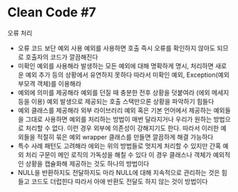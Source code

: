 # Clean Code #7

오류 처리

- 오류 코드 보단 예외 사용
  예외를 사용하면 호출 즉시 오류를 확인하지 않아도 되므로 호출자의 코드가 깔끔해진다
- 미확인 예외를 사용해라
  발생하는 모든 예외에 대해 명확하게 명시, 처리하면 새로운 예외 추가 등의 상황에서 유연하지 못하다
  따라서 미확인 예외, Exception(예외 부모격 객체)를 이용해라
- 예외에 의미를 제공해라
  예외를 던질 때 충분한 전후 상황을 덧붙여라 (에외 메세지 등을 이용)
  예외 발생으로 제공되는 호출 스택만으론 상황을 파악하기 힘들다
- 예외 클래스를 제공해라
  외부 라이브러리 예외 혹은 기본 언어에서 제공하는 예외들을 그대로 사용하면 예외를 처리하는 방법이 매번 달라지거나 우리가 원하는 방법으로 처리할 수 없다. 이런 경우 외부에 의존성이 강해지기도 한다.
  따라서 이러한 예외들을 적절히 묶은 예외 wrapper 클래스를 만들면 깔끔하게 해결 가능하다
- 특수 사례 패턴도 고려해라
  에외는 위의 방법들로 멋지게 처리할 수 있지만 간혹 예외 처리 구문이 메인 로직의 가독성을 해칠 수 있다
  이 경우 클래스나 객체가 예외적인 상황을 캡슐화해 제공하는 것도 하나의 방법이다
- NULL을 반환하지도 전달하지도 마라
  NULL에 대해 지속적으로 관리하는 것은 힘들고 코드도 더럽힌다
  따라서 아애 반환도 전달도 하지 않는 것이 방법이다